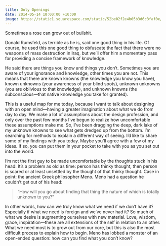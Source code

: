 ```yaml
---
title: Only Openings
date: 2014-05-14 10:00:00 +10:00
image: https://static1.squarespace.com/static/52be02f2e4b05b3d6c3faf0e/56c284189f7266120125de8f/56c286a3b6aa607f7a7ff8ee/1504187115873/Photo+Apr+30%2C+14+35+30.jpg?format=1500w
---
```


Sometimes a rose can grow out of bullshit.

Donald Rumsfeld, as terrible as he is, said one good thing in his life. Of course, he used this one good thing to obfuscate the fact that there were no weapons of mass destruction in Iraq, but we’ll offer him a momentary pass for providing a concise framework of knowledge.

He said there are things you know and things you don’t. Sometimes you are aware of your ignorance and knowledge, other times you are not. This means that there are known knowns (the knowledge you know you have), known unknowns (your awareness of your blind spots), unknown unknowns (you are oblivious to that knowledge), and unknown knowns (the subconscious—that native knowledge you take for granted).

This is a useful map for me today, because I want to talk about designing with an open mind—having a greater imagination about what we do from day to day. We make a lot of assumptions about the design profession, and only over the past few months I’ve begun to realize how uncomfortable these assumptions make me. So, I’ve been dragging the deep, dark lake of my unknown knowns to see what gets dredged up from the bottom. I’m searching for methods to explain a different way of seeing. I’d like to share some of my findings with you today. Maybe you’ll agree with a few of my ideas. If so, you can put them in your pocket to take with you as you set out into the world.

I’m not the first guy to be made uncomfortable by the thoughts stuck in his head. It’s a problem as old as time: person has thinky thought, then person is scared or at least unsettled by the thought of that thinky thought. Case in point: the ancient Greek philosopher Meno. Meno had a question he couldn’t get out of his head:

> “How will you go about finding that thing the nature of which is totally unknown to you?”

In other words, how can we truly know what we need if we don’t have it? Especially if what we need is foreign and we’ve never had it? So much of what we desire is augmenting ourselves with new material. Love, wisdom, grace, inspiration—these are all extensions of the self in relation to an other. What we need most is to grow out from our core, but this is also the most difficult process to explain how to begin. Meno has lobbed a monster of an open-ended question: how can you find what you don’t know?